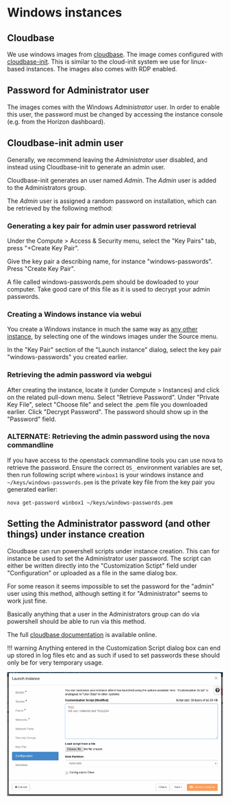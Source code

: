 # Windows instances

## Cloudbase

We use windows images from  [cloudbase](https://cloudbase.it/windows-cloud-images/). The image comes configured with [cloudbase-init](https://cloudbase.it/cloudbase-init/). This is similar to the cloud-init system we use for linux-based instances. The images also comes with RDP enabled.

## Password for Administrator user

The images comes with the Windows _Administrator_ user. In order to enable this user, the password must be changed by accessing the instance console (e.g. from the Horizon dashboard).

## Cloudbase-init admin user

Generally, we recommend leaving the _Administrator_ user disabled, and instead using Cloudbase-init to generate an admin user.

Cloudbase-init generates an user named _Admin_. The _Admin_ user is added to the Administrators group.

The _Admin_ user is assigned a random password on installation, which can be retrieved by the following method:

### Generating a key pair for admin user password retrieval

Under the Compute > Access & Security menu, select the "Key Pairs" tab, press "+Create Key Pair".

Give the key pair a describing name, for instance "windows-passwords". Press "Create Key Pair".

A file called windows-passwords.pem should be dowloaded to your computer. Take good care of this file as it is used to decrypt your admin passwords.

### Creating a Windows instance via webui

You create a Windows instance in much the same way as [any other instance](./getting-started.md), by selecting one of the windows images under the Source menu.

In the "Key Pair" section of the "Launch instance" dialog, select the key pair "windows-passwords" you created earlier.

### Retrieving the admin password via webgui

After creating the instance, locate it (under Compute > Instances) and click on the related pull-down menu. Select "Retrieve Password". Under "Private Key File", select "Choose file" and select the .pem file you downloaded earlier. Click "Decrypt Password".
The password should show up in the "Password" field.

### ALTERNATE: Retrieving the admin password using the nova commandline

If you have access to the openstack commandline tools you can use nova to retrieve the password. Ensure the correct `OS_` environment variables are set, then run following script where `winbox1` is your windows instance and `~/keys/windows-passwords.pem` is the private key file from the key pair you generated earlier:

```
nova get-password winbox1 ~/keys/windows-passwords.pem
```

## Setting the Administrator password (and other things) under instance creation

Cloudbase can run powershell scripts under instance creation. This can for instance be used to set the Administrator user password. The script can either be written directly into the "Customization Sctipt" field under "Configuration" or uploaded as a file in the same dialog box.

For some reason it seems impossible to set the password for the "admin" user using this method, although setting it for "Administrator" seems to work just fine.

Basically anything that a user in the Administrators group can do via powershell should be able to run via this method.

The full [cloudbase documentation](http://cloudbase-init.readthedocs.io/en/latest/) is available online.

!!! warning
    Anything entered in the Customization Script dialog box can end up stored in log files etc and as such if used to set passwords these should only be for very temporary usage.
    
![Launch Instance Powershell](../images/launch-instance-powershell.png)
